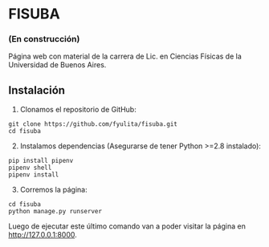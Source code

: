 # FISUBA
### (En construcción)

Página web con material de la carrera de Lic. en Ciencias Físicas de la Universidad de Buenos Aires.

## Instalación

1. Clonamos el repositorio de GitHub:

```
git clone https://github.com/fyulita/fisuba.git
cd fisuba
```

2. Instalamos dependencias (Asegurarse de tener Python >=2.8 instalado):

```
pip install pipenv
pipenv shell
pipenv install
```

3. Corremos la página:

```
cd fisuba
python manage.py runserver
```

Luego de ejecutar este último comando van a poder visitar la página en http://127.0.0.1:8000.
